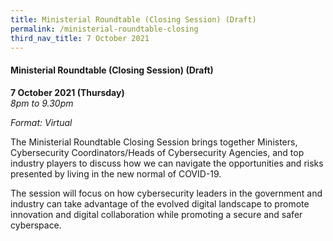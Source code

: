 ```yaml
---
title: Ministerial Roundtable (Closing Session) (Draft)
permalink: /ministerial-roundtable-closing
third_nav_title: 7 October 2021
---
```

#### **Ministerial Roundtable (Closing Session) (Draft)**

**7 October 2021 (Thursday)**  
*8pm to 9.30pm*

*Format: Virtual*

The Ministerial Roundtable Closing Session brings together Ministers, Cybersecurity Coordinators/Heads of Cybersecurity Agencies, and top industry players to discuss how we can navigate the opportunities and risks presented by living in the new normal of COVID-19. 

The session will focus on how cybersecurity leaders in the government and industry can take advantage of the evolved digital landscape to promote innovation and digital collaboration while promoting a secure and safer cyberspace.